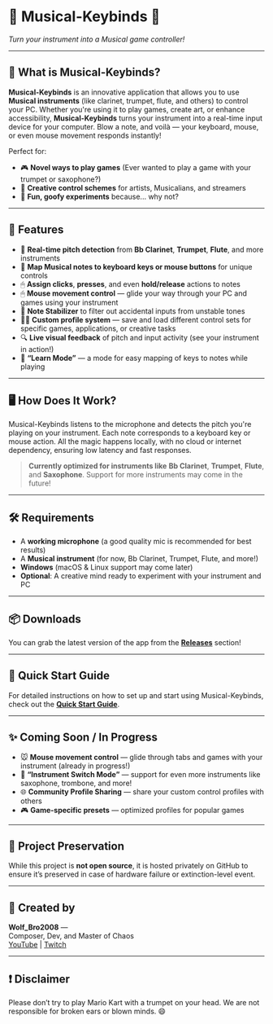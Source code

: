 
# 🎵 Musical-Keybinds 🎹  
*Turn your instrument into a Musical game controller!*

---

## 🧠 What is Musical-Keybinds?

**Musical-Keybinds** is an innovative application that allows you to use **Musical instruments** (like clarinet, trumpet, flute, and others) to control your PC. Whether you're using it to play games, create art, or enhance accessibility, **Musical-Keybinds** turns your instrument into a real-time input device for your computer. Blow a note, and voilà — your keyboard, mouse, or even mouse movement responds instantly!

Perfect for:
- 🎮 **Novel ways to play games** (Ever wanted to play a game with your trumpet or saxophone?)
- 🎨 **Creative control schemes** for artists, Musicalians, and streamers
- 🎼 **Fun, goofy experiments** because... why not?

---

## 🔧 Features

- 🎷 **Real-time pitch detection** from **Bb Clarinet**, **Trumpet**, **Flute**, and more instruments
- 🎹 **Map Musical notes to keyboard keys or mouse buttons** for unique controls
- 🖱 **Assign clicks**, **presses**, and even **hold/release** actions to notes
- 🖱 **Mouse movement control** — glide your way through your PC and games using your instrument
- 🧠 **Note Stabilizer** to filter out accidental inputs from unstable tones
- 🧑‍🎨 **Custom profile system** — save and load different control sets for specific games, applications, or creative tasks
- 🔍 **Live visual feedback** of pitch and input activity (see your instrument in action!)
- 🔁 **“Learn Mode”** — a mode for easy mapping of keys to notes while playing

---

## 🖥️ How Does It Work?

Musical-Keybinds listens to the microphone and detects the pitch you're playing on your instrument. Each note corresponds to a keyboard key or mouse action. All the magic happens locally, with no cloud or internet dependency, ensuring low latency and fast responses.

> **Currently optimized for instruments like** **Bb Clarinet**, **Trumpet**, **Flute**, and **Saxophone**. Support for more instruments may come in the future!

---

## 🛠 Requirements

- A **working microphone** (a good quality mic is recommended for best results)
- A **Musical instrument** (for now, Bb Clarinet, Trumpet, Flute, and more!)
- **Windows** (macOS & Linux support may come later)
- **Optional**: A creative mind ready to experiment with your instrument and PC

---

## 📦 Downloads

You can grab the latest version of the app from the **[Releases](https://github.com/YourUsername/Musical-Keybinds/releases)** section!

---

## 📖 Quick Start Guide

For detailed instructions on how to set up and start using Musical-Keybinds, check out the **[Quick Start Guide](./quick_start_guide.md)**.

---

## ✨ Coming Soon / In Progress

- 🐭 **Mouse movement control** — glide through tabs and games with your instrument (already in progress!)
- 🧪 **“Instrument Switch Mode”** — support for even more instruments like saxophone, trombone, and more!
- 🌐 **Community Profile Sharing** — share your custom control profiles with others
- 🎮 **Game-specific presets** — optimized profiles for popular games

---

## 🧳 Project Preservation

While this project is **not open source**, it is hosted privately on GitHub to ensure it’s preserved in case of hardware failure or extinction-level event.

---

## 🐺 Created by

**Wolf_Bro2008** —  
Composer, Dev, and Master of Chaos  
[YouTube](https://youtube.com/@Wolf_Bro2008) | [Twitch](https://twitch.tv/Wolf_Bro2008_TTV)

---

## ❗ Disclaimer

Please don’t try to play Mario Kart with a trumpet on your head. We are not responsible for broken ears or blown minds. 😄
